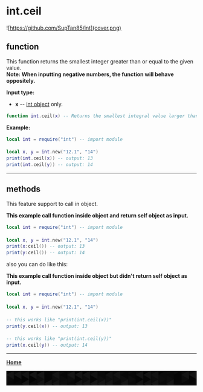 # int.ceil

![https://github.com/SupTan85/int](cover.png)

## function

This function returns the smallest integer greater than or equal to the given value.\
**Note: When inputting negative numbers, the function will behave oppositely.**

**Input type:**

- **x** -- [int object](../README.md#int-object) only.

```lua
function int.ceil(x) -- Returns the smallest integral value larger than or equal to `x`.
```

**Example:**

```lua
local int = require("int") -- import module

local x, y = int.new("12.1", "14")
print(int.ceil(x)) -- output: 13
print(int.ceil(y)) -- output: 14
```

---

## methods

This feature support to call in object.

**This example call function inside object and return self object as input.**

```lua
local int = require("int") -- import module

local x, y = int.new("12.1", "14")
print(x:ceil()) -- output: 13
print(y:ceil()) -- output: 14
```

also you can do like this:

**This example call function inside object but didn't return self object as input.**

```lua
local int = require("int") -- import module

local x, y = int.new("12.1", "14")

-- this works like "print(int.ceil(x))"
print(y.ceil(x)) -- output: 13

-- this works like "print(int.ceil(y))"
print(x.ceil(y)) -- output: 14
```

---

[**Home**](../README.md#function--methods)

![end](image-d.png)
